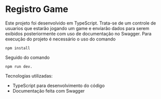 # Registro Game

Este projeto foi desenvolvido em TypeScript. Trata-se de um controle de usuarios que estarão jogando um game e enviarão dados para serem exibidos posteriormente com uso de documentação no Swagger.
Para execução do projeto é necessário o uso do comando 
```
npm install
```
Seguido do comando 
```
npm run dev.
```
Tecnologias utilizadas: 
* TypeScript para desenvolvimento do código
* Documentação feita com Swagger